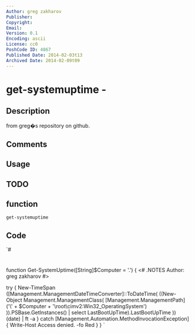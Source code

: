 ```yaml
---
Author: greg zakharov
Publisher: 
Copyright: 
Email: 
Version: 0.1
Encoding: ascii
License: cc0
PoshCode ID: 4867
Published Date: 2014-02-03t13
Archived Date: 2014-02-09t09
---
```


# get-systemuptime - 

## Description

from greg�s repository on github.

## Comments



## Usage



## TODO



## function

`get-systemuptime`

## Code

`#
 #
 function Get-SystemUptime([String]$Computer = '.') {
   <#
     .NOTES
         Author: greg zakharov
   #>
   
   try {
     New-TimeSpan ([Management.ManagementDateTimeConverter]::ToDateTime(
       ((New-Object Management.ManagementClass(
         [Management.ManagementPath]('\\' + $Computer + '\root\cimv2:Win32_OperatingSystem')
       )).PSBase.GetInstances() | select LastBootUpTime).LastBootUpTime
     )) (date) | ft -a
   }
   catch [Management.Automation.MethodInvocationException] {
     Write-Host Access denied. -fo Red
   }
 }
`

